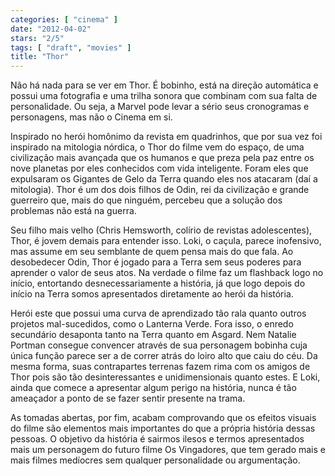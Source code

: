 ```yaml
---
categories: [ "cinema" ]
date: "2012-04-02"
stars: "2/5"
tags: [ "draft", "movies" ]
title: "Thor"
---
```

Não há nada para se ver em Thor. É bobinho, está na direção
automática e possui uma fotografia e uma trilha sonora que combinam
com sua falta de personalidade. Ou seja, a Marvel pode levar a sério
seus cronogramas e personagens, mas não o Cinema em si.

Inspirado no herói homônimo da revista em quadrinhos, que por sua vez
foi inspirado na mitologia nórdica, o Thor do filme vem do espaço, de
uma civilização mais avançada que os humanos e que preza pela paz entre
os nove planetas por eles conhecidos com vida inteligente. Foram eles que
expulsaram os Gigantes de Gelo da Terra quando eles nos atacaram (daí
a mitologia). Thor é um dos dois filhos de Odin, rei da civilização
e grande guerreiro que, mais do que ninguém, percebeu que a solução
dos problemas não está na guerra.

Seu filho mais velho (Chris Hemsworth, colírio de revistas adolescentes),
Thor, é jovem demais para entender isso. Loki, o caçula, parece
inofensivo, mas assume em seu semblante de quem pensa mais do que
fala. Ao desobedecer Odin, Thor é jogado para a Terra sem seus poderes
para aprender o valor de seus atos. Na verdade o filme faz um flashback
logo no início, entortando desnecessariamente a história, já que logo
depois do início na Terra somos apresentados diretamente ao herói da
história.

Herói este que possui uma curva de aprendizado tão rala quanto outros
projetos mal-sucedidos, como o Lanterna Verde. Fora isso, o enredo
secundário desaponta tanto na Terra quanto em Asgard. Nem Natalie
Portman consegue convencer através de sua personagem bobinha cuja única
função parece ser a de correr atrás do loiro alto que caiu do céu. Da
mesma forma, suas contrapartes terrenas fazem rima com os amigos de Thor
pois são tão desinteressantes e unidimensionais quanto estes. E Loki,
ainda que comece a apresentar algum perigo na história, nunca é tão
ameaçador a ponto de se fazer sentir presente na trama.

As tomadas abertas, por fim, acabam comprovando que os efeitos visuais do
filme são elementos mais importantes do que a própria história dessas
pessoas. O objetivo da história é sairmos ilesos e termos apresentados
mais um personagem do futuro filme Os Vingadores, que tem gerado mais
e mais filmes medíocres sem qualquer personalidade ou argumentação.
